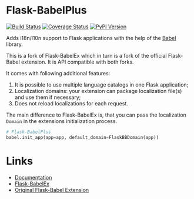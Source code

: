 Flask-BabelPlus
===============

[![Build Status](https://travis-ci.org/sh4nks/flask-babelplus.svg)](https://travis-ci.org/sh4nks/flask-babelplus)
[![Coverage Status](https://coveralls.io/repos/github/sh4nks/flask-babelplus/badge.svg?branch=master)](https://coveralls.io/github/sh4nks/flask-babelplus?branch=master)
[![PyPI Version](https://img.shields.io/pypi/v/Flask-BabelPlus.svg)](https://pypi.python.org/pypi/Flask-BabelPlus)

Adds i18n/l10n support to Flask applications with the help of the
[Babel](https://github.com/python-babel/babel) library.

This is a fork of Flask-BabelEx which in turn is a fork of the official
Flask-Babel extension. It is API compatible with both forks.

It comes with following additional features:

1. It is possible to use multiple language catalogs in one Flask application;
2. Localization domains: your extension can package localization file(s) and
   use them if necessary;
3. Does not reload localizations for each request.

The main difference to Flask-BabelEx is, that you can pass the
localization ``Domain`` in the extensions initialization process.

```python
# Flask-BabelPlus
babel.init_app(app=app, default_domain=FlaskBBDomain(app))
```


Links
=====

* [Documentation](https://pythonhosted.org/Flask-BabelPlus/)
* [Flask-BabelEx](https://github.com/mrjoes/flask-babelex)
* [Original Flask-Babel Extension](https://github.com/python-babel/Flask-Babel)


